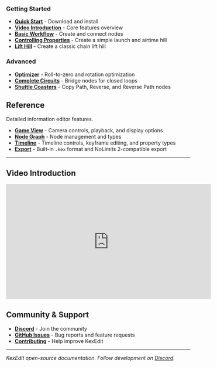 ### Getting Started

-   **[Quick Start](getting-started.md)** - Download and install
-   **[Video Introduction](#video-introduction)** - Core features overview
-   **[Basic Workflow](user-guide/basic-workflow.md)** - Create and connect nodes
-   **[Controlling Properties](user-guide/controlling-properties.md)** - Create a simple launch and airtime hill
-   **[Lift Hill](user-guide/lift-hill.md)** - Create a classic chain lift hill

### Advanced

-   **[Optimizer](user-guide/optimizer.md)** - Roll-to-zero and rotation optimization
-   **[Complete Circuits](user-guide/complete-circuits.md)** - Bridge nodes for closed loops
-   **[Shuttle Coasters](user-guide/shuttle-coasters.md)** - Copy Path, Reverse, and Reverse Path nodes

## Reference

Detailed information editor features.

-   **[Game View](reference/game-view.md)** - Camera controls, playback, and display options
-   **[Node Graph](reference/node-graph.md)** - Node management and types
-   **[Timeline](reference/timeline.md)** - Timeline controls, keyframe editing, and property types
-   **[Export](reference/export.md)** - Built-in `.kex` format and NoLimits 2-compatible export

---

## Video Introduction

<iframe width="560" height="315" src="https://www.youtube.com/embed/RRIkHtnoP18" title="KexEdit Introduction" frameborder="0" allow="accelerometer; autoplay; clipboard-write; encrypted-media; gyroscope; picture-in-picture; web-share" allowfullscreen></iframe>

## Community & Support

-   **[Discord](https://discord.gg/eEY75Nqk3C)** - Join the community
-   **[GitHub Issues](https://github.com/IndividualKex/KexEdit/issues)** - Bug reports and feature requests
-   **[Contributing](../CONTRIBUTING.md)** - Help improve KexEdit

---

_KexEdit open-source documentation. Follow development on [Discord](https://discord.gg/eEY75Nqk3C)._
